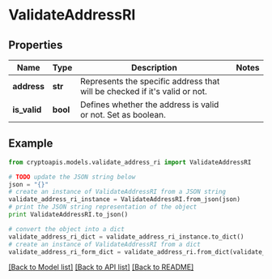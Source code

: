 # ValidateAddressRI


## Properties
Name | Type | Description | Notes
------------ | ------------- | ------------- | -------------
**address** | **str** | Represents the specific address that will be checked if it&#39;s valid or not. | 
**is_valid** | **bool** | Defines whether the address is valid or not. Set as boolean. | 

## Example

```python
from cryptoapis.models.validate_address_ri import ValidateAddressRI

# TODO update the JSON string below
json = "{}"
# create an instance of ValidateAddressRI from a JSON string
validate_address_ri_instance = ValidateAddressRI.from_json(json)
# print the JSON string representation of the object
print ValidateAddressRI.to_json()

# convert the object into a dict
validate_address_ri_dict = validate_address_ri_instance.to_dict()
# create an instance of ValidateAddressRI from a dict
validate_address_ri_form_dict = validate_address_ri.from_dict(validate_address_ri_dict)
```
[[Back to Model list]](../README.md#documentation-for-models) [[Back to API list]](../README.md#documentation-for-api-endpoints) [[Back to README]](../README.md)


